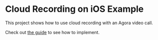 # Cloud Recording on iOS Example

This project shows how to use cloud recording with an Agora video call.

Check out [the guide](Cloud%20Recording%20your%20iOS%20Agora%20Video%20Chat.md) to see how to implement.

